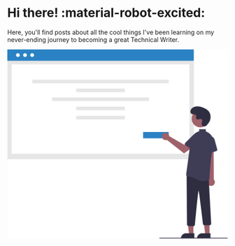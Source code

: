 # Hi there! :material-robot-excited:

Here, you'll find posts about all the cool things I've been learning on my never-ending journey to becoming a great Technical Writer.

![Person looking at a webpage](../assets/img/blog-images/blog_home_page.svg)